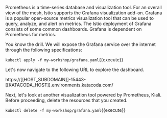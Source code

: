 Prometheus is a time-series database and visualization tool. For an overall view of the mesh, Istio supports the Grafana visualization add-on. Grafana is a popular open-source metrics visualization tool that can be used to query, analyze, and alert on metrics. The Istio deployment of Grafana consists of some common dashboards. Grafana is dependent on Prometheus for metrics.

You know the drill. We will expose the Grafana service over the internet through the following specifications:

`kubectl apply -f my-workshop/grafana.yaml`{{execute}}

Let's now navigate to the following URL to explore the dashboard.

https://[[HOST_SUBDOMAIN]]-15443-[[KATACODA_HOST]].environments.katacoda.com/

Next, let's look at another visualization tool powered by Prometheus, Kiali. Before proceeding, delete the resources that you created.

`kubectl delete -f my-workshop/grafana.yaml`{{execute}}
